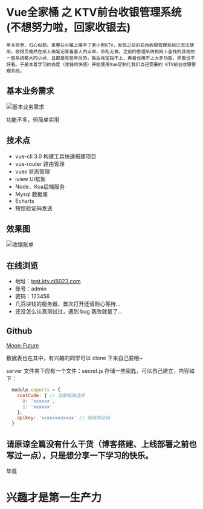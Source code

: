 # Vue全家桶 之 KTV前台收银管理系统 (不想努力啦，回家收银去)

    年关将至，归心似箭。家里在小镇上接手了家小型KTV，发现之前的前台收银管理系统已无法使用，收银员竟然在纸上用笔记录着客人的点单，杂乱无章。之前的管理系统和网上查找的其他的一些系统都大同小异，且都是有些年份的，售后肯定指不上，再者也用不上大多功能，界面也不好看。于是本着学习的态度（收钱的快感）开始使用Vue定制化我们自己需要的 KTV前台收银管理系统。

## 基本业务需求
![基本业务需求](http://qiniu.cdn.cl8023.com/ktv/image/jpg/KTV%E6%94%B6%E9%93%B6%E7%AE%A1%E7%90%86%E7%B3%BB%E7%BB%9F%E9%9C%80%E6%B1%82.png)

功能不多，但简单实用

## 技术点
- vue-cli 3.0 构建工具快速搭建项目
- vue-router 路由管理
- vuex 状态管理
- iview UI框架
- Node、Koa后端服务
- Mysql 数据库
- Echarts 
- 短信验证码发送

## 效果图
![收银账单](http://qiniu.cdn.cl8023.com/ktv/image/jpg/KTV%E7%95%8C%E9%9D%A21.png)

## 在线浏览
- 地址：[test.ktv.cl8023.com](http://test.ktv.cl8023.com)
- 账号：admin
- 密码：123456
- 几百块钱的服务器，首次打开还请耐心等待... 
- 还没怎么认真测试过，遇到 bug 我改就是了...

## Github
[Moon-Future](https://github.com/Moon-Future/ktv-system)

数据表也在其中，有兴趣的同学可以 clone 下来自己耍哦~ 

server 文件夹下应有一个文件：secret.js 存储一些密匙，可以自己建立，内容如下：
```js
  module.exports = {
    rootCode: { // 注册权限选择
      0: 'xxxxxx',
      1: 'xxxxxx'
    },
    apikey: 'xxxxxxxxxxxx' // 短信验证码
  }
```

## 请原谅全篇没有什么干货（博客搭建、上线部署之前也写过一点），只是想分享一下学习的快乐。
毕竟
# 兴趣才是第一生产力